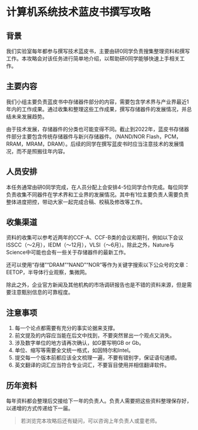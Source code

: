 # 计算机系统技术蓝皮书撰写攻略

## 背景

我们实验室每年都参与撰写技术蓝皮书，主要由研0同学负责搜集整理资料和撰写工作。本攻略会对该任务进行简单地介绍，以帮助研0同学能够快速上手相关工作。

## 主要内容

我们小组主要负责蓝皮书中存储器件部分的内容，需要包含学术界与产业界最近1年内的工作成果。通过收集和整理这些工作成果，撰写存储器件的发展情况，并总结未来发展趋势。

由于技术发展，存储器件的分类也可能变得不同。截止到2022年，蓝皮书存储器件部分主要包含传统存储器件与新兴存储器件。（NAND/NOR Flash，PCM，RRAM，MRAM，DRAM）。后续的同学在撰写蓝皮书时应当注意技术的发展情况，而不是照搬往年内容。

## 人员安排

本任务通常由研0同学完成，在人员分配上会安排4-5位同学合作完成。每位同学负责收集不同器件在学术界和工业界的发展情况。其中有1位主要负责人需要负责整体进度把控，带动大家一起完成合稿、校稿及修改等工作。

## 收集渠道

资料的收集可以参考近两年的CCF-A、CCF-B类的会议和期刊，例如以下会议ISSCC（～2月），IEDM（～12月），VLSI（～6月）。除此之外，Nature与Science中可能也会有一些关于存储器件的最新工作。

还可以使用“存储”“DRAM”“NAND”“NOR”等作为关键字搜索以下公众号的文章：EETOP，半导体行业观察，集微网。

除此之外，企业官方新闻及其他机构的市场调研报告也是不错的资料来源，但是需要注意甄别信息的可靠程度。

## 注意事项

1. 每一个论点都需要有充分的事实论据来支撑。
2. 前文提及的内容应当能在后文中找到，不要突然冒出一个观点又消失。
3. 涉及数字单位的地方请再次确认，如G要写明GB or Gb。
4. 单位、缩写等需要全文统一格式，如因特尔和Intel。
5. 提交每一个版本前都应该全文梳理一遍，不要有错别字，保证语句通顺。
6. 英文翻译的词汇应当符合专业词汇，不要盲目使用并相信翻译软件。

## 历年资料

每年资料都会整理后交接给下一年的负责人。负责人需要把这些资料整理保存好，以递增的方式传递给下一届。


> 若浏览完本攻略后还有疑问，可以咨询上年负责人或童老师。